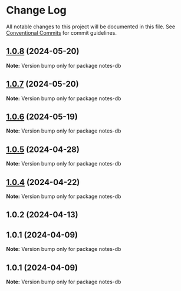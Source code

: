 # Change Log

All notable changes to this project will be documented in this file.
See [Conventional Commits](https://conventionalcommits.org) for commit guidelines.

## [1.0.8](https://github.com/Kallenju/notes/compare/notes-db@1.0.7...notes-db@1.0.8) (2024-05-20)

**Note:** Version bump only for package notes-db





## [1.0.7](https://github.com/Kallenju/notes/compare/notes-db@1.0.6...notes-db@1.0.7) (2024-05-20)

**Note:** Version bump only for package notes-db





## [1.0.6](https://github.com/Kallenju/notes/compare/notes-db@1.0.5...notes-db@1.0.6) (2024-05-19)

**Note:** Version bump only for package notes-db





## [1.0.5](https://github.com/Kallenju/notes/compare/notes-db@1.0.4...notes-db@1.0.5) (2024-04-28)

**Note:** Version bump only for package notes-db





## [1.0.4](https://github.com/Kallenju/notes/compare/notes-db@1.0.2...notes-db@1.0.4) (2024-04-22)

**Note:** Version bump only for package notes-db





## 1.0.2 (2024-04-13)



## 1.0.1 (2024-04-09)

**Note:** Version bump only for package notes-db





## 1.0.1 (2024-04-09)

**Note:** Version bump only for package notes-db
